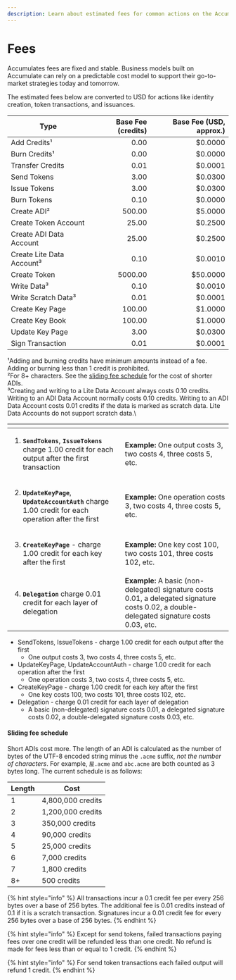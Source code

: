 ```yaml
---
description: Learn about estimated fees for common actions on the Accumulate Protocol.
---
```


# Fees

Accumulates fees are fixed and stable. Business models built on Accumulate can rely on a predictable cost model to support their go-to-market strategies today and tomorrow.

The estimated fees below are converted to USD for actions like identity creation, token transactions, and issuances.

| Type                      | Base Fee (credits) | Base Fee (USD, approx.) |
| ------------------------- | -----------------: | ----------------------: |
| Add Credits¹              |               0.00 |                 $0.0000 |
| Burn Credits¹             |               0.00 |                 $0.0000 |
| Transfer Credits          |               0.01 |                 $0.0001 |
| Send Tokens               |               3.00 |                 $0.0300 |
| Issue Tokens              |               3.00 |                 $0.0300 |
| Burn Tokens               |               0.10 |                 $0.0000 |
| Create ADI²               |             500.00 |                 $5.0000 |
| Create Token Account      |              25.00 |                 $0.2500 |
| Create ADI Data Account   |              25.00 |                 $0.2500 |
| Create Lite Data Account³ |               0.10 |                 $0.0010 |
| Create Token              |            5000.00 |                $50.0000 |
| Write Data³               |               0.10 |                 $0.0010 |
| Write Scratch Data³       |               0.01 |                 $0.0001 |
| Create Key Page           |             100.00 |                 $1.0000 |
| Create Key Book           |             100.00 |                 $1.0000 |
| Update Key Page           |               3.00 |                 $0.0300 |
| Sign Transaction          |               0.01 |                 $0.0001 |

¹Adding and burning credits have minimum amounts instead of a fee. Adding or burning less than 1 credit is prohibited.\
²For 8+ characters. See the [sliding fee schedule](fees.md#sliding-fee-schedule) for the cost of shorter ADIs.\
³Creating and writing to a Lite Data Account always costs 0.10 credits. Writing to an ADI Data Account normally costs 0.10 credits. Writing to an ADI Data Account costs 0.01 credits if the data is marked as scratch data. Lite Data Accounts do not support scratch data.\


<table data-view="cards"><thead><tr><th></th><th></th></tr></thead><tbody><tr><td><ol><li><strong><code>SendTokens</code></strong>, <strong><code>IssueTokens</code></strong> charge 1.00 credit for each output after the first transaction</li></ol></td><td><strong>Example:</strong> One output costs 3, two costs 4, three costs 5, etc.</td></tr><tr><td><ol start="2"><li><strong><code>UpdateKeyPage</code></strong>, <strong><code>UpdateAccountAuth</code></strong> charge 1.00 credit for each operation after the first</li></ol></td><td><strong>Example:</strong> One operation costs 3, two costs 4, three costs 5, etc.</td></tr><tr><td><ol start="3"><li><strong><code>CreateKeyPage</code></strong> - charge 1.00 credit for each key after the first</li></ol></td><td><strong>Example:</strong> One key cost 100, two costs 101, three costs 102, etc.</td></tr><tr><td><ol start="4"><li><strong><code>Delegation</code></strong> charge 0.01 credit for each layer of delegation</li></ol></td><td><strong>Example:</strong> A basic (non-delegated) signature costs 0.01, a delegated signature costs 0.02, a double-delegated signature costs 0.03, etc.</td></tr></tbody></table>

* SendTokens, IssueTokens - charge 1.00 credit for each output after the first
  * One output costs 3, two costs 4, three costs 5, etc.
* UpdateKeyPage, UpdateAccountAuth - charge 1.00 credit for each operation after the first
  * One operation costs 3, two costs 4, three costs 5, etc.
* CreateKeyPage - charge 1.00 credit for each key after the first
  * One key costs 100, two costs 101, three costs 102, etc.
* Delegation - charge 0.01 credit for each layer of delegation
  * A basic (non-delegated) signature costs 0.01, a delegated signature costs 0.02, a double-delegated signature costs 0.03, etc.

#### Sliding fee schedule

Short ADIs cost more. The length of an ADI is calculated as the number of bytes of the UTF-8 encoded string minus the `.acme` suffix, _not the number of characters_. For example, `屋.acme` and `abc.acme` are both counted as 3 bytes long. The current schedule is as follows:

| Length | Cost              |
| ------ | ----------------- |
| 1      | 4,800,000 credits |
| 2      | 1,200,000 credits |
| 3      | 350,000 credits   |
| 4      | 90,000 credits    |
| 5      | 25,000 credits    |
| 6      | 7,000 credits     |
| 7      | 1,800 credits     |
| 8+     | 500 credits       |

{% hint style="info" %}
All transactions incur a 0.1 credit fee per every 256 bytes over a base of 256 bytes. The additional fee is 0.01 credits instead of 0.1 if it is a scratch transaction. Signatures incur a 0.01 credit fee for every 256 bytes over a base of 256 bytes.
{% endhint %}

{% hint style="info" %}
Except for send tokens, failed transactions paying fees over one credit will be refunded less than one credit. No refund is made for fees less than or equal to 1 credit.
{% endhint %}

{% hint style="info" %}
For send token transactions each failed output will refund 1 credit.
{% endhint %}
